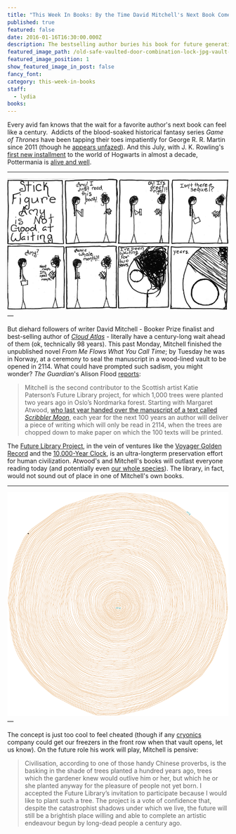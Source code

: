 ```yaml
---
title: "This Week In Books: By the Time David Mitchell's Next Book Comes Out We'll All Be Dead"
published: true
featured: false
date: 2016-01-16T16:30:00.000Z
description: The bestselling author buries his book for future generations.
featured_image_path: /old-safe-vaulted-door-combination-lock-jpg-vault-door-locks--1024x689.jpg
featured_image_position: 1
show_featured_image_in_post: false
fancy_font:
category: this-week-in-books
staff:
  - lydia
books:
---
```



Every avid fan knows that the wait for a favorite author's next book can feel like a century.&nbsp; Addicts of the blood-soaked historical fantasy series *Game of Thrones* have been tapping their toes impatiently for George R. R. Martin since 2011 (though he [appears unfazed](https://twitter.com/georgerrmartin_/status/373121001866813440)). And this July, with J. K. Rowling's [first new installment](http://www.brooklinebooksmith-shop.com/book/9781338099133) to the world of Hogwarts in almost a decade, Pottermania is [alive and well](http://www.brooklinebooksmith.com/events/2016-07/release-party-for--harry-potter-and-the-cursed-child/).

---

[![Stick Figure Amy](/uploads/versions/waiting-amy---x----800-476x---.png)](http://www.brooklinebooksmith.com/2015/02/23/so-longso-much-waiting/)—

But diehard followers of writer David Mitchell - Booker Prize finalist and best-selling author of [*Cloud Atlas*](http://www.brooklinebooksmith-shop.com/book/9780375507250) - literally have a century-long wait ahead of them (ok, technically 98 years). This past Monday, Mitchell finished the unpublished novel *From Me Flows What You Call Time*; by Tuesday he was in Norway, at a ceremony to seal the manuscript in a wood-lined vault to be opened in 2114. What could have prompted such sadism, you might wonder? *The Guardian*'s Alison Flood [reports](https://www.theguardian.com/books/2016/may/30/david-mitchell-buries-latest-manuscript-for-a-hundred-years):

> Mitchell is the second contributor to the Scottish artist Katie Paterson’s Future Library project, for which 1,000 trees were planted two years ago in Oslo’s Nordmarka forest. Starting with Margaret Atwood, [who last year handed over the manuscript of a text called *Scribbler Moon*](https://www.theguardian.com/books/2015/may/27/margaret-atwood-scribbler-moon-future-library-norway-katie-paterson), each year for the next 100 years an author will deliver a piece of writing which will only be read in 2114, when the trees are chopped down to make paper on which the 100 texts will be printed.

The [Future Library Project](http://www.futurelibrary.no/), in the vein of ventures like the [Voyager Golden Record](https://en.wikipedia.org/wiki/Voyager_Golden_Record) and the [10,000-Year Clock](http://longnow.org/clock/), is an ultra-longterm preservation effort for human civilization. Atwood's and Mitchell's books will outlast everyone reading today (and potentially even [our whole species](http://www.theatlantic.com/technology/archive/2016/04/a-human-extinction-isnt-that-unlikely/480444/)). The library, in fact, would not sound out of place in one of Mitchell's own books.

---

[![Future Library Project](/uploads/versions/kp_fl_rings900---x----700-707x---.png)](http://futurelibrary.no/)—

The concept is just too cool to feel cheated (though if any [cryonics](https://en.wikipedia.org/wiki/Cryonics) company could get our freezers in the front row when that vault opens, let us know). On the future role his work will play, Mitchell is pensive:

> Civilisation, according to one of those handy Chinese proverbs, is the basking in the shade of trees planted a hundred years ago, trees which the gardener knew would outlive him or her, but which he or she planted anyway for the pleasure of people not yet born. I accepted the Future Library’s invitation to participate because I would like to plant such a tree. The project is a vote of confidence that, despite the catastrophist shadows under which we live, the future will still be a brightish place willing and able to complete an artistic endeavour begun by long-dead people a century ago.
